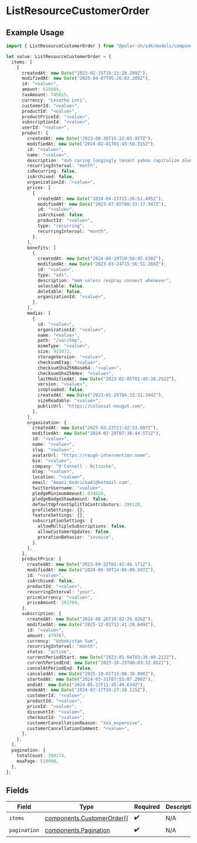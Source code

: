 # ListResourceCustomerOrder

## Example Usage

```typescript
import { ListResourceCustomerOrder } from "@polar-sh/sdk/models/components/listresourcecustomerorder.js";

let value: ListResourceCustomerOrder = {
  items: [
    {
      createdAt: new Date("2023-02-15T18:15:28.299Z"),
      modifiedAt: new Date("2025-04-07T05:26:02.209Z"),
      id: "<value>",
      amount: 615884,
      taxAmount: 745815,
      currency: "Lesotho Loti",
      customerId: "<value>",
      productId: "<value>",
      productPriceId: "<value>",
      subscriptionId: "<value>",
      userId: "<value>",
      product: {
        createdAt: new Date("2023-08-30T15:22:03.927Z"),
        modifiedAt: new Date("2024-02-01T01:45:50.315Z"),
        id: "<value>",
        name: "<value>",
        description: "duh caring longingly tenant yahoo capitalize along",
        recurringInterval: "month",
        isRecurring: false,
        isArchived: false,
        organizationId: "<value>",
        prices: [
          {
            createdAt: new Date("2024-04-21T15:26:51.405Z"),
            modifiedAt: new Date("2023-07-05T00:33:17.947Z"),
            id: "<value>",
            isArchived: false,
            productId: "<value>",
            type: "recurring",
            recurringInterval: "month",
          },
        ],
        benefits: [
          {
            createdAt: new Date("2024-08-19T19:56:45.630Z"),
            modifiedAt: new Date("2023-03-24T15:56:51.260Z"),
            id: "<value>",
            type: "ads",
            description: "mmm unless respray connect whenever",
            selectable: false,
            deletable: false,
            organizationId: "<value>",
          },
        ],
        medias: [
          {
            id: "<value>",
            organizationId: "<value>",
            name: "<value>",
            path: "/var/tmp",
            mimeType: "<value>",
            size: 915872,
            storageVersion: "<value>",
            checksumEtag: "<value>",
            checksumSha256Base64: "<value>",
            checksumSha256Hex: "<value>",
            lastModifiedAt: new Date("2023-02-05T01:40:30.252Z"),
            version: "<value>",
            isUploaded: false,
            createdAt: new Date("2023-01-25T04:32:31.394Z"),
            sizeReadable: "<value>",
            publicUrl: "https://colossal-nougat.com",
          },
        ],
        organization: {
          createdAt: new Date("2025-03-23T21:42:53.607Z"),
          modifiedAt: new Date("2024-02-29T07:38:44.572Z"),
          id: "<value>",
          name: "<value>",
          slug: "<value>",
          avatarUrl: "https://rough-intervention.name",
          bio: "<value>",
          company: "O'Connell - Nitzsche",
          blog: "<value>",
          location: "<value>",
          email: "Amani_Ondricka41@hotmail.com",
          twitterUsername: "<value>",
          pledgeMinimumAmount: 834020,
          pledgeBadgeShowAmount: false,
          defaultUpfrontSplitToContributors: 290128,
          profileSettings: {},
          featureSettings: {},
          subscriptionSettings: {
            allowMultipleSubscriptions: false,
            allowCustomerUpdates: false,
            prorationBehavior: "invoice",
          },
        },
      },
      productPrice: {
        createdAt: new Date("2023-09-22T01:42:46.171Z"),
        modifiedAt: new Date("2024-06-30T14:06:00.507Z"),
        id: "<value>",
        isArchived: false,
        productId: "<value>",
        recurringInterval: "year",
        priceCurrency: "<value>",
        priceAmount: 201704,
      },
      subscription: {
        createdAt: new Date("2024-08-26T10:02:28.026Z"),
        modifiedAt: new Date("2025-12-02T12:41:20.649Z"),
        id: "<value>",
        amount: 479767,
        currency: "Uzbekistan Sum",
        recurringInterval: "month",
        status: "active",
        currentPeriodStart: new Date("2023-01-04T03:36:40.213Z"),
        currentPeriodEnd: new Date("2023-10-25T00:03:32.852Z"),
        cancelAtPeriodEnd: false,
        canceledAt: new Date("2025-10-01T15:06:38.998Z"),
        startedAt: new Date("2024-03-31T07:55:07.200Z"),
        endsAt: new Date("2024-05-22T11:45:49.634Z"),
        endedAt: new Date("2024-03-17T18:27:10.115Z"),
        customerId: "<value>",
        productId: "<value>",
        priceId: "<value>",
        discountId: "<value>",
        checkoutId: "<value>",
        customerCancellationReason: "too_expensive",
        customerCancellationComment: "<value>",
      },
    },
  ],
  pagination: {
    totalCount: 398174,
    maxPage: 510996,
  },
};
```

## Fields

| Field                                                                  | Type                                                                   | Required                                                               | Description                                                            |
| ---------------------------------------------------------------------- | ---------------------------------------------------------------------- | ---------------------------------------------------------------------- | ---------------------------------------------------------------------- |
| `items`                                                                | [components.CustomerOrder](../../models/components/customerorder.md)[] | :heavy_check_mark:                                                     | N/A                                                                    |
| `pagination`                                                           | [components.Pagination](../../models/components/pagination.md)         | :heavy_check_mark:                                                     | N/A                                                                    |